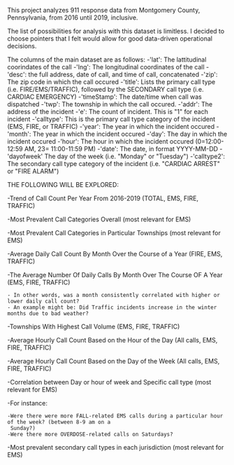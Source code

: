 This project analyzes 911 response data from Montgomery County, Pennsylvania, from 2016 until 2019, inclusive.

The list of possibilities for analysis with this dataset is limitless. I decided to choose pointers that I felt would allow for good data-driven operational decisions.

The columns of the main dataset are as follows:
-'lat': The lattitudinal coorindates of the call
-'lng': The longitudinal coordinates of the call
-'desc': the full address, date of call, and time of call, concatenated
-'zip': The zip code in which the call occured
-'title': Lists the primary call type (i.e. FIRE/EMS/TRAFFIC), followed by the SECONDARY call type (i.e. CARDIAC EMERGENCY)
-'timeStamp': The date/time when call was dispatched
-'twp': The township in which the call occured.
-'addr': The address of the incident
-'e': The count of incident. This is "1" for each incident
-'calltype': This is the primary call type category of the incident (EMS, FIRE, or TRAFFIC)
-'year': The year in which the incident occured
-'month': The year in which the incident occured
-'day': The day in which the incident occured
-'hour': The hour in which the incident occured (0=12:00-12:59 AM, 23= 11:00-11:59 PM)
-'date': The date, in format YYYY-MM-DD
-'dayofweek' The day of the week (i.e. "Monday" or "Tuesday")
-'calltype2': The secondary call type category of the incident (i.e. "CARDIAC ARREST" or "FIRE ALARM")


THE FOLLOWING WILL BE EXPLORED:

-Trend of Call Count Per Year From 2016-2019 (TOTAL, EMS, FIRE, TRAFFIC)

-Most Prevalent Call Categories Overall (most relevant for EMS)

-Most Prevalent Call Categories in Particular Townships (most relevant for EMS)

-Average Daily Call Count By Month Over the Course of a Year (FIRE, EMS, TRAFFIC)

-The Average Number Of Daily Calls By Month Over The Course OF A Year (EMS, FIRE, TRAFFIC)

    - In other words, was a month consistently correlated with higher or lower daily call count?
    - An example might be: Did Traffic incidents increase in the winter months due to bad weather?
    
-Townships With Highest Call Volume (EMS, FIRE, TRAFFIC)

-Average Hourly Call Count Based on the Hour of the Day (All calls, EMS, FIRE, TRAFFIC)

-Average Hourly Call Count Based on the Day of the Week (All calls, EMS, FIRE, TRAFFIC)

-Correlation between Day or hour of week and Specific call type (most relevant for EMS)

  -For instance:
  
    -Were there were more FALL-related EMS calls during a particular hour of the week? (between 8-9 am on a 
     Sunday?)
    -Were there more OVERDOSE-related calls on Saturdays?
    
-Most prevalent secondary call types in each jurisdiction (most relevant for EMS)
